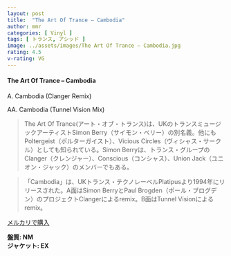 ```yaml
---
layout: post
title:  "The Art Of Trance – Cambodia"
author: mmr
categories: [ Vinyl ]
tags: [ トランス, アシッド ]
image: ../assets/images/The Art Of Trance – Cambodia.jpg
rating: 4.5
v-rating: VG
---
```


#### The Art Of Trance – Cambodia

A. Cambodia (Clanger Remix)

AA. Cambodia (Tunnel Vision Mix)

> The Art Of Trance(アート・オブ・トランス)は、UKのトランスミュージックアーティストSimon Berry（サイモン・ベリー）の別名義。他にもPoltergeist（ポルターガイスト）、Vicious Circles（ヴィシャス・サークル）としても知られている。Simon Berryは、トランス・グループのClanger（クレンジャー）、Conscious（コンシャス）、Union Jack（ユニオン・ジャック）のメンバーでもある。

> 「Cambodia」は、UKトランス・テクノレーベルPlatipusより1994年にリリースされた。A面はSimon BerryとPaul Brogden（ポール・ブログデン）のプロジェクトClangerによるremix。B面はTunnel Visionによるremix。

[メルカリで購入](https://jp.mercari.com/item/m14503926269)

<div class="mt-4 mb-4 d-flex align-items-center">
<strong class="mr-1">盤質: NM<strong>
</div>
<div class="mt-4 mb-4 d-flex align-items-center">
<strong class="mr-1">ジャケット: EX</strong>
</div>
